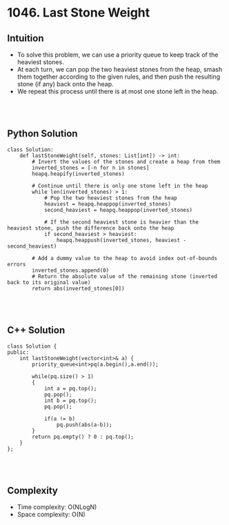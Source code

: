 # 1046. Last Stone Weight

## Intuition
 - To solve this problem, we can use a priority queue to keep track of the heaviest stones.
 - At each turn, we can pop the two heaviest stones from the heap, smash them together according to the given rules, and then push the resulting stone (if any) back onto the heap.
 - We repeat this process until there is at most one stone left in the heap.

<br></br>
## Python Solution
```shell
class Solution:
    def lastStoneWeight(self, stones: List[int]) -> int:
        # Invert the values of the stones and create a heap from them
        inverted_stones = [-n for n in stones]
        heapq.heapify(inverted_stones)
        
        # Continue until there is only one stone left in the heap
        while len(inverted_stones) > 1:
            # Pop the two heaviest stones from the heap
            heaviest = heapq.heappop(inverted_stones)
            second_heaviest = heapq.heappop(inverted_stones)
            
            # If the second heaviest stone is heavier than the heaviest stone, push the difference back onto the heap
            if second_heaviest > heaviest:
                heapq.heappush(inverted_stones, heaviest - second_heaviest)
        
        # Add a dummy value to the heap to avoid index out-of-bounds errors
        inverted_stones.append(0)
        # Return the absolute value of the remaining stone (inverted back to its original value)
        return abs(inverted_stones[0])

```

<br></br>
## C++ Solution
```shell
class Solution {
public:
    int lastStoneWeight(vector<int>& a) {
        priority_queue<int>pq(a.begin(),a.end());

        while(pq.size() > 1)
        {
            int a = pq.top();
            pq.pop();
            int b = pq.top();
            pq.pop();

            if(a != b)
                pq.push(abs(a-b));
        }
        return pq.empty() ? 0 : pq.top();
    }
};
```

<br></br>
## Complexity
 - Time complexity: O(NLogN)
 - Space complexity: O(N)
